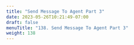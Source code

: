```yaml
---
title: "Send Message To Agent Part 3"
date: 2023-05-26T10:21:49-07:00
draft: false
menuTitle: "138. Send Message To Agent Part 3"
weight: 138
---
```


